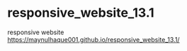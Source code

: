 # responsive_website_13.1
responsive website
https://maynulhaque001.github.io/responsive_website_13.1/
